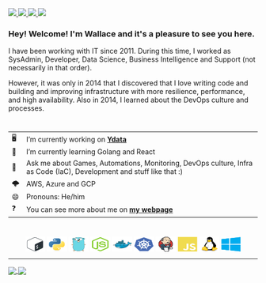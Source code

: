 <div>
  <a href="https://www.linkedin.com/in/wallacesalles" target="_blank">
    <img src="https://img.shields.io/badge/-LinkedIn-%230077B5?style=for-the-badge&logo=linkedin&logoColor=white" target="_blank">
  </a>
 	<a href="https://hub.docker.com/u/wsalles" target="_blank">
    <img src="https://img.shields.io/badge/Docker-03234B?style=for-the-badge&logo=docker&logoColor=white" target="_blank">
  </a>
  <a href="https://t.me/wallacesalles" target="_blank">
    <img src="https://img.shields.io/badge/Telegram-26A5E4?style=for-the-badge&logo=telegram&logoColor=white" target="_blank">
  </a> 
  <a href = "mailto:ops@wallacesalles.dev">
    <img src="https://img.shields.io/badge/-Email-%23333?style=for-the-badge&logo=mail.ru&logoColor=white" target="_blank">
  </a>
</div>

### Hey! Welcome! I'm Wallace and it's a pleasure to see you here.

I have been working with IT since 2011. During this time, I worked as SysAdmin, Developer, Data Science, Business Intelligence and Support (not necessarily in that order).

However, it was only in 2014 that I discovered that I love writing code and building and improving infrastructure with more resilience, performance, and high availability. Also in 2014, I learned about the DevOps culture and processes.


#

<table>
  <tr>
    <td>🖥️</td>
    <td>I’m currently working on <a href="https://ydata.ai/" target="_blank"><b>Ydata</b></a></td>
  </tr>
  <tr>
    <td>📖</td>
    <td>I’m currently learning Golang and React</td>
  </tr>
  <tr>
    <td>💬</td>
    <td>Ask me about Games, Automations, Monitoring, DevOps culture, Infra as Code (IaC), Development and stuff like that :)</td>
  </tr>
  <tr>
    <td>🌩️</td>
    <td>AWS, Azure and GCP</td>
  </tr>
  <tr>
    <td>😄</td>
    <td>Pronouns: He/him</td>
  </tr>
  <tr>
    <td>❓</td>
    <td>You can see more about me on <a href="https://wallacesalles.dev/" target="_blank"><b>my webpage</b></a></td>
  </tr>
</table>

#

<div style="display: inline_block" align="center">
  <img align="center" height="30" width="40" src="https://raw.githubusercontent.com/devicons/devicon/master/icons/bash/bash-original.svg">
  <img align="center" height="30" width="40" src="https://raw.githubusercontent.com/devicons/devicon/master/icons/python/python-original.svg">
  <img align="center" height="30" width="40" src="https://raw.githubusercontent.com/devicons/devicon/master/icons/go/go-original.svg">
  <img align="center" height="30" width="40" src="https://raw.githubusercontent.com/devicons/devicon/master/icons/nodejs/nodejs-original.svg">
  <img align="center" height="30" width="40" src="https://raw.githubusercontent.com/devicons/devicon/master/icons/docker/docker-original.svg">
  <img align="center" height="30" width="40" src="https://raw.githubusercontent.com/devicons/devicon/master/icons/kubernetes/kubernetes-plain.svg">
  <img align="center" height="30" width="40" src="https://raw.githubusercontent.com/devicons/devicon/master/icons/jenkins/jenkins-original.svg">
  <img align="center" height="30" width="40" src="https://raw.githubusercontent.com/devicons/devicon/master/icons/javascript/javascript-plain.svg">
  <img align="center" height="30" width="40" src="https://raw.githubusercontent.com/devicons/devicon/master/icons/linux/linux-original.svg">
  <img align="center" height="30" width="40" src="https://raw.githubusercontent.com/devicons/devicon/master/icons/windows8/windows8-original.svg">
  
</div>

* * *

<div>
  <a href="https://github.com/wsalles/">
    <img align="center" src="https://github-readme-stats.vercel.app/api?username=wsalles&show_icons=true&theme=merko&line_height=20" />
  </a>
  <a href="https://github.com/wsalles/">
    <img align="center" src="https://github-readme-stats.vercel.app/api/top-langs/?username=wsalles&layout=compact&theme=merko" />
  </a>
</div>

<!-- [![willianrod's wakatime stats](https://github-readme-stats.vercel.app/api/wakatime?username=@wsalles)](https://github.com/anuraghazra/github-readme-stats)
-->
#
